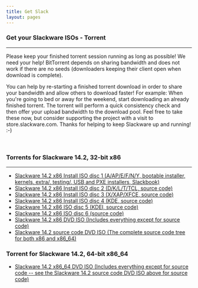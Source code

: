 ```yaml
---
title: Get Slack
layout: pages
---
```


### Get your Slackware ISOs - Torrent
---

Please keep your finished torrent session running as long as possible! We need your help! BitTorrent depends on sharing bandwidth and does not work if there are no seeds (downloaders keeping their client open when download is complete).

You can help by re-starting a finished torrent download in order to share your bandwidth and allow others to download faster! For example: When you're going to bed or away for the weekend, start downloading an already finished torrent. The torrent will perform a quick consistency check and then offer your upload bandwidth to the download pool. Feel free to take these now, but consider supporting the project with a visit to store.slackware.com. Thanks for helping to keep Slackware up and running! :-)

<br>

### Torrents for Slackware 14.2, 32-bit x86
---

- [Slackware 14.2 x86 Install ISO disc 1 (A/AP/E/F/N/Y, bootable installer, kernels, extra/, testing/, USB and PXE installers, Slackbook)](http://www.slackware.com/torrents/slackware-14.2-install-d1.torrent)
- [Slackware 14.2 x86 Install ISO disc 2 (D/K/L/T/TCL, source code)](http://www.slackware.com/torrents/slackware-14.2-install-d2.torrent) 
- [Slackware 14.2 x86 Install ISO disc 3 (X/XAP/XFCE, source code)](http://www.slackware.com/torrents/slackware-14.2-install-d3.torrent) 
- [Slackware 14.2 x86 Install ISO disc 4 (KDE, source code)](http://www.slackware.com/torrents/slackware-14.2-install-d4.torrent) 
- [Slackware 14.2 x86 ISO disc 5 (KDEI, source code)](http://www.slackware.com/torrents/slackware-14.2-install-d5.torrent)
- [Slackware 14.2 x86 ISO disc 6 (source code)](http://www.slackware.com/torrents/slackware-14.2-source-d6.torrent)
- [Slackware 14.2 x86 DVD ISO (Includes everything except for source code)](http://www.slackware.com/torrents/slackware-14.2-install-dvd.torrent)
- [Slackware 14.2 source code DVD ISO (The complete source code tree for both x86 and x86_64)](http://www.slackware.com/torrents/slackware-14.2-source-dvd.torrent)
   
### Torrent for Slackware 14.2, 64-bit x86_64

- [Slackware 14.2 x86_64 DVD ISO (Includes everything except for source code -- see the Slackware 14.2 source code DVD ISO above for source code)](http://www.slackware.com/torrents/slackware64-14.2-install-dvd.torrent)